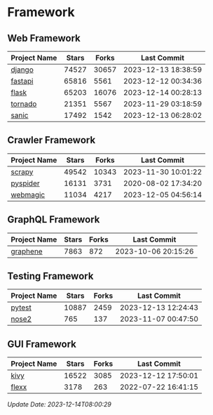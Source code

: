 # Framework

## Web Framework
| Project Name | Stars | Forks | Last Commit |
| ------------ | ----- | ----- | ----------- |
| [django](https://github.com/django/django) | 74527 | 30657 | 2023-12-13 18:38:59 |
| [fastapi](https://github.com/tiangolo/fastapi) | 65816 | 5561 | 2023-12-12 00:34:36 |
| [flask](https://github.com/pallets/flask) | 65203 | 16076 | 2023-12-14 00:28:13 |
| [tornado](https://github.com/tornadoweb/tornado) | 21351 | 5567 | 2023-11-29 03:18:59 |
| [sanic](https://github.com/sanic-org/sanic) | 17492 | 1542 | 2023-12-13 06:28:02 |

## Crawler Framework
| Project Name | Stars | Forks | Last Commit |
| ------------ | ----- | ----- | ----------- |
| [scrapy](https://github.com/scrapy/scrapy) | 49542 | 10343 | 2023-11-30 10:01:22 |
| [pyspider](https://github.com/binux/pyspider) | 16131 | 3731 | 2020-08-02 17:34:20 |
| [webmagic](https://github.com/code4craft/webmagic) | 11034 | 4217 | 2023-12-05 04:56:14 |

## GraphQL Framework
| Project Name | Stars | Forks | Last Commit |
| ------------ | ----- | ----- | ----------- |
| [graphene](https://github.com/graphql-python/graphene) | 7863 | 872 | 2023-10-06 20:15:26 |

## Testing Framework
| Project Name | Stars | Forks | Last Commit |
| ------------ | ----- | ----- | ----------- |
| [pytest](https://github.com/pytest-dev/pytest) | 10887 | 2459 | 2023-12-13 12:24:43 |
| [nose2](https://github.com/nose-devs/nose2) | 765 | 137 | 2023-11-07 00:47:50 |

## GUI Framework
| Project Name | Stars | Forks | Last Commit |
| ------------ | ----- | ----- | ----------- |
| [kivy](https://github.com/kivy/kivy) | 16522 | 3085 | 2023-12-12 17:50:01 |
| [flexx](https://github.com/flexxui/flexx) | 3178 | 263 | 2022-07-22 16:41:15 |

*Update Date: 2023-12-14T08:00:29*